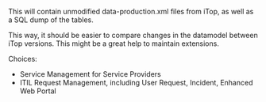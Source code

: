 This will contain unmodified data-production.xml files from iTop, as well as a SQL dump of the tables.

This way, it should be easier to compare changes in the datamodel between iTop versions. This might be a great help to maintain extensions.

Choices:
- Service Management for Service Providers
- ITIL Request Management, including User Request, Incident, Enhanced Web Portal
